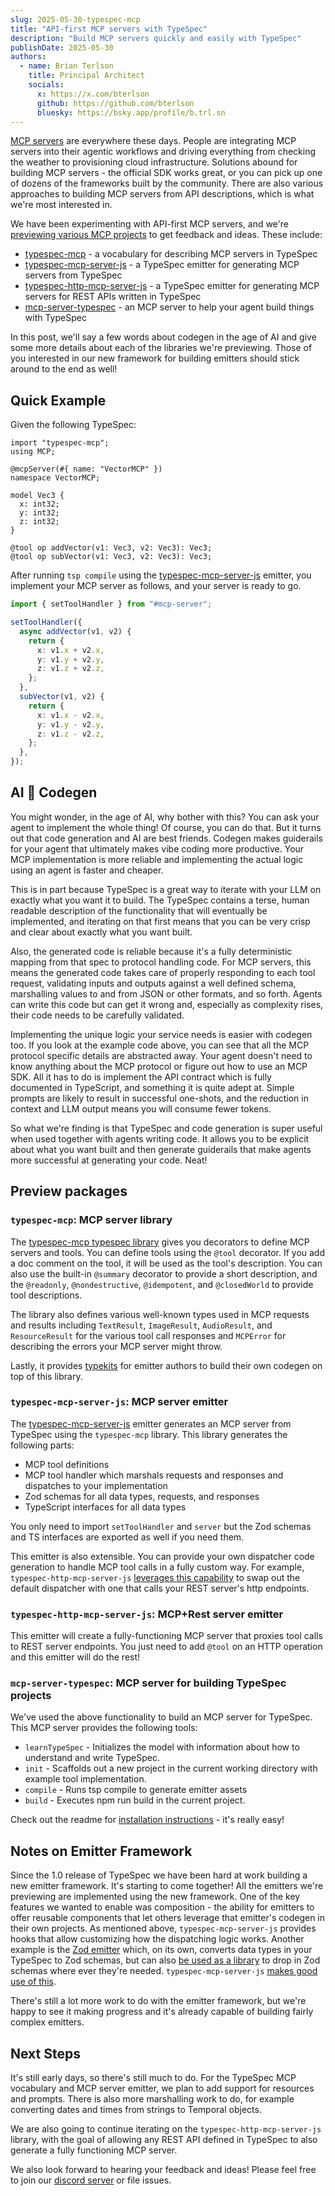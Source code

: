 ```yaml
---
slug: 2025-05-30-typespec-mcp
title: "API-first MCP servers with TypeSpec"
description: "Build MCP servers quickly and easily with TypeSpec"
publishDate: 2025-05-30
authors:
  - name: Brian Terlson
    title: Principal Architect
    socials:
      x: https://x.com/bterlson
      github: https://github.com/bterlson
      bluesky: https://bsky.app/profile/b.trl.sn
---
```


[MCP servers](https://modelcontextprotocol.io/) are everywhere these days. People are integrating MCP servers into their agentic workflows and driving everything from checking the weather to provisioning cloud infrastructure. Solutions abound for building MCP servers - the official SDK works great, or you can pick up one of dozens of the frameworks built by the community. There are also various approaches to building MCP servers from API descriptions, which is what we're most interested in.

We have been experimenting with API-first MCP servers, and we're [previewing various MCP projects](https://github.com/microsoft/typespec-mcp) to get feedback and ideas. These include:

- [typespec-mcp](https://github.com/microsoft/typespec-mcp/tree/main/packages/typespec-mcp) - a vocabulary for describing MCP servers in TypeSpec
- [typespec-mcp-server-js](https://github.com/microsoft/typespec-mcp/tree/main/packages/typespec-mcp-server-js) - a TypeSpec emitter for generating MCP servers from TypeSpec
- [typespec-http-mcp-server-js](https://github.com/microsoft/typespec-mcp/tree/main/packages/typespec-mcp-http-server-js) - a TypeSpec emitter for generating MCP servers for REST APIs written in TypeSpec
- [mcp-server-typespec](https://github.com/microsoft/typespec-mcp/tree/main/packages/mcp-server-typespec) - an MCP server to help your agent build things with TypeSpec

In this post, we'll say a few words about codegen in the age of AI and give some more details about each of the libraries we're previewing. Those of you interested in our new framework for building emitters should stick around to the end as well!

## Quick Example

Given the following TypeSpec:

```tsp
import "typespec-mcp";
using MCP;

@mcpServer(#{ name: "VectorMCP" })
namespace VectorMCP;

model Vec3 {
  x: int32;
  y: int32;
  z: int32;
}

@tool op addVector(v1: Vec3, v2: Vec3): Vec3;
@tool op subVector(v1: Vec3, v2: Vec3): Vec3;
```

After running `tsp compile` using the [typespec-mcp-server-js](https://github.com/microsoft/typespec-mcp/tree/main/packages/typespec-mcp-server-js) emitter, you implement your MCP server as follows, and your server is ready to go.

```ts
import { setToolHandler } from "#mcp-server";

setToolHandler({
  async addVector(v1, v2) {
    return {
      x: v1.x + v2.x,
      y: v1.y + v2.y,
      z: v1.z + v2.z,
    };
  },
  subVector(v1, v2) {
    return {
      x: v1.x - v2.x,
      y: v1.y - v2.y,
      z: v1.z - v2.z,
    };
  },
});
```

## AI 💓 Codegen

You might wonder, in the age of AI, why bother with this? You can ask your agent to implement the whole thing! Of course, you can do that. But it turns out that code generation and AI are best friends. Codegen makes guiderails for your agent that ultimately makes vibe coding more productive. Your MCP implementation is more reliable and implementing the actual logic using an agent is faster and cheaper.

This is in part because TypeSpec is a great way to iterate with your LLM on exactly what you want it to build. The TypeSpec contains a terse, human readable description of the functionality that will eventually be implemented, and iterating on that first means that you can be very crisp and clear about exactly what you want built.

Also, the generated code is reliable because it's a fully deterministic mapping from that spec to protocol handling code. For MCP servers, this means the generated code takes care of properly responding to each tool request, validating inputs and outputs against a well defined schema, marshalling values to and from JSON or other formats, and so forth. Agents can write this code but can get it wrong and, especially as complexity rises, their code needs to be carefully validated.

Implementing the unique logic your service needs is easier with codegen too. If you look at the example code above, you can see that all the MCP protocol specific details are abstracted away. Your agent doesn't need to know anything about the MCP protocol or figure out how to use an MCP SDK. All it has to do is implement the API contract which is fully documented in TypeScript, and something it is quite adept at. Simple prompts are likely to result in successful one-shots, and the reduction in context and LLM output means you will consume fewer tokens.

So what we're finding is that TypeSpec and code generation is super useful when used together with agents writing code. It allows you to be explicit about what you want built and then generate guiderails that make agents more successful at generating your code. Neat!

## Preview packages

### `typespec-mcp`: MCP server library

The [typespec-mcp typespec library](https://github.com/microsoft/typespec-mcp/tree/main/packages/typespec-mcp) gives you decorators to define MCP servers and tools. You can define tools using the `@tool` decorator. If you add a doc comment on the tool, it will be used as the tool's description. You can also use the built-in `@summary` decorator to provide a short description, and the `@readonly`, `@nondestructive`, `@idempotent`, and `@closedWorld` to provide tool descriptions.

The library also defines various well-known types used in MCP requests and results including `TextResult`, `ImageResult`, `AudioResult`, and `ResourceResult` for the various tool call responses and `MCPError` for describing the errors your MCP server might throw.

Lastly, it provides [typekits](https://typespec.io/docs/standard-library/reference/typekits/) for emitter authors to build their own codegen on top of this library.

### `typespec-mcp-server-js`: MCP server emitter

The [typespec-mcp-server-js](https://github.com/microsoft/typespec-mcp/tree/main/packages/typespec-mcp-server-js) emitter generates an MCP server from TypeSpec using the `typespec-mcp` library. This library generates the following parts:

- MCP tool definitions
- MCP tool handler which marshals requests and responses and dispatches to your implementation
- Zod schemas for all data types, requests, and responses
- TypeScript interfaces for all data types

You only need to import `setToolHandler` and `server` but the Zod schemas and TS interfaces are exported as well if you need them.

This emitter is also extensible. You can provide your own dispatcher code generation to handle MCP tool calls in a fully custom way. For example, `typespec-http-mcp-server-js` [leverages this capability](https://github.com/bterlson/typespec-mcp/blob/main/packages/typespec-mcp-http-server-js/src/emitter.tsx#L17) to swap out the default dispatcher with one that calls your REST server's http endpoints.

### `typespec-http-mcp-server-js`: MCP+Rest server emitter

This emitter will create a fully-functioning MCP server that proxies tool calls to REST server endpoints. You just need to add `@tool` on an HTTP operation and this emitter will do the rest!

### `mcp-server-typespec`: MCP server for building TypeSpec projects

We've used the above functionality to build an MCP server for TypeSpec. This MCP server provides the following tools:

- `learnTypeSpec` - Initializes the model with information about how to understand and write TypeSpec.
- `init` - Scaffolds out a new project in the current working directory with example tool implementation.
- `compile` - Runs tsp compile to generate emitter assets
- `build` - Executes npm run build in the current project.

Check out the readme for [installation instructions](https://github.com/bterlson/typespec-mcp/blob/main/README.md#installation) - it's really easy!

## Notes on Emitter Framework

Since the 1.0 release of TypeSpec we have been hard at work building a new emitter framework. It's starting to come together! All the emitters we're previewing are implemented using the new framework. One of the key features we wanted to enable was composition - the ability for emitters to offer reusable components that let others leverage that emitter's codegen in their own projects. As mentioned above, `typespec-mcp-server-js` provides hooks that allow customizing how the dispatching logic works. Another example is the [Zod emitter](https://github.com/bterlson/typespec-zod) which, on its own, converts data types in your TypeSpec to Zod schemas, but can also [be used as a library](https://github.com/bterlson/typespec-zod?tab=readme-ov-file#library-documentation) to drop in Zod schemas where ever they're needed. `typespec-mcp-server-js` [makes good use of this](https://github.com/bterlson/typespec-mcp/blob/main/packages/typespec-mcp-server-js/src/components/ZodTypes.tsx).

There's still a lot more work to do with the emitter framework, but we're happy to see it making progress and it's already capable of building fairly complex emitters.

## Next Steps

It's still early days, so there's still much to do. For the TypeSpec MCP vocabulary and MCP server emitter, we plan to add support for resources and prompts. There is also more marshalling work to do, for example converting dates and times from strings to Temporal objects.

We are also going to continue iterating on the `typespec-http-mcp-server-js` library, with the goal of allowing any REST API defined in TypeSpec to also generate a fully functioning MCP server.

We also look forward to hearing your feedback and ideas! Please feel free to join our [discord server](https://aka.ms/typespec/discord/) or file issues.
